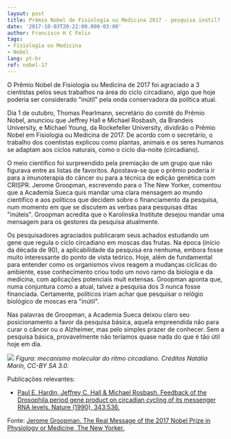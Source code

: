 ```yaml
---
layout: post
title: Prêmio Nobel de Fisiologia ou Medicina 2017 - pesquisa inútil?
date: '2017-10-03T20:22:00.000-03:00'
author: Francisco H C Felix
tags:
- Fisiologia ou Medicina
- Nobel
lang: pt-br
ref: nobel-17
---
```


O Prêmio Nobel de Fisiologia ou Medicina de 2017
  foi agraciado a 3 cientistas pelos seus trabalhos na área do ciclo circadiano, algo que hoje poderia ser considerado "inútil" pela onda conservadora da política atual.
  <!--more-->

Dia 1 de outubro, Thomas Pearlmann, secretário do comitê do Prêmio Nobel, anunciou que Jeffrey Hall e Michael Rosbash, da Brandeis University, e Michael Young, da Rockefeller University, dividirão o Prêmio Nobel em Fisiologia ou Medicina de 2017. De acordo com o secretário, o trabalho dos coentistas explicou como plantas, animais e os seres humanos se adaptam aos ciclos naturais, como o ciclo dia-noite (circadiano).

O meio científico foi surpreendido pela premiação de um grupo que não figurava entre as listas de favoritos. Apostava-se que o prêmio poderia ir para a imunoterapia do câncer ou para a técnica de edição genética com CRISPR. Jerome Groopman, escrevendo para o The New Yorker, comentou que a Academia Sueca quis mandar uma clara mensagem ao mundo científico e aos políticos que decidem sobre o financiamento da pesquisa, num momento em que se discutem as verbas para pesquisas ditas "inúteis". Groopman acredita que o Karolinska Institute desejou mandar uma mensagem para os gestores da pesquisa atualmente.

Os pesquisadores agraciados publicaram seus achados estudando um gene que regula o ciclo circadiano em moscas das frutas. Na época (início da década de 90), a aplicabilidade da pesquisa era nenhuma, embora fosse muito interessante do ponto de vista teórico. Hoje, além de fundamental para entender como os organismos vivos reagem a mudanças cíclicas do ambiente, esse conhecimento criou todo um novo ramo da biologia e da medicina, com aplicações potenciais muit extensas. Groopman aponta que, numa conjuntura como a atual, talvez a pesquisa dos 3 nunca fosse financiada. Certamente, políticos iriam achar que pesquisar o relógio biológico de moscas era "inútil".

Nas palavras de Groopman, a Academia Sueca deixou claro seu posicionamento a favor da pesquisa básica, aquela empreendida não para curar o câncer ou o Alzheimer, mas pelo simples prazer de conhecer. Sem a pesquisa básica, provavelmente não teríamos quase nada do que é tão útil hoje em dia.

![](https://upload.wikimedia.org/wikipedia/commons/d/d0/Ciclo_circadiano.jpg)
_Figura: mecanismo molecular do ritmo circadiano. Créditos Natália Marin, CC-BY SA 3.0._

Publicações relevantes:
- [Paul E. Hardin, Jeffrey C. Hall & Michael Rosbash. Feedback of the Drosophila period gene product on circadian cycling of its messenger RNA levels. Nature (1990), 343:536.](https://www.nature.com/nature/journal/v343/n6258/abs/343536a0.html?foxtrotcallback=true)

Fonte: [Jerome Groopman. The Real Message of the 2017 Nobel Prize in Physiology or Medicine, The New Yorker.](https://www.newyorker.com/tech/elements/the-real-message-of-the-2017-nobel-prize-in-physiology-medicine)
